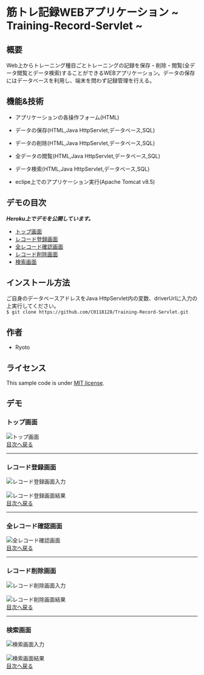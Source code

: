 # 筋トレ記録WEBアプリケーション ~ Training-Record-Servlet ~

## 概要
Web上からトレーニング種目ごとトレーニングの記録を保存・削除・閲覧(全データ閲覧とデータ検索)することができるWEBアプリケーション。データの保存にはデータベースを利用し、端末を問わず記録管理を行える。

## 機能&技術
* アプリケーションの各操作フォーム(HTML)
* データの保存(HTML,Java HttpServlet,データベース,SQL)
* データの削除(HTML,Java HttpServlet,データベース,SQL)
* 全データの閲覧(HTML,Java HttpServlet,データベース,SQL)
* データ検索(HTML,Java HttpServlet,データベース,SQL)

* eclipe上でのアプリケーション実行(Apache Tomcat v8.5)
## デモの目次
***Heroku上でデモを公開しています。***

* [トップ画面](#トップ画面)
* [レコード登録画面](#レコード登録画面)
* [全レコード確認画面](#全レコード確認画面)
* [レコード削除画面](#レコード削除画面)
* [検索画面](#検索画面)

## インストール方法
ご自身のデータベースアドレスをJava HttpServlet内の変数、driverUrlに入力の上実行してください。　</br>
`$ git clone https://github.com/C0118128/Training-Record-Servlet.git`

## 作者
* Ryoto

## ライセンス
This sample code is under [MIT license](https://en.wikipedia.org/wiki/MIT_License).

## デモ
### トップ画面
![トップ画面](https://github.com/C0118128/Training-Record-Servlet/blob/doc/images/%E3%83%88%E3%83%83%E3%83%97%E7%94%BB%E9%9D%A2.png) </br>
[目次へ戻る](#デモの目次)

---

### レコード登録画面
![レコード登録画面入力](https://github.com/C0118128/Training-Record-Servlet/blob/doc/images/%E3%83%AC%E3%82%B3%E3%83%BC%E3%83%89%E7%99%BB%E9%8C%B2%E7%94%BB%E9%9D%A2%E5%85%A5%E5%8A%9B.png) </br>
</br>
![レコード登録画面結果](https://github.com/C0118128/Training-Record-Servlet/blob/doc/images/%E3%83%AC%E3%82%B3%E3%83%BC%E3%83%89%E7%99%BB%E9%8C%B2%E7%94%BB%E9%9D%A2%E7%B5%90%E6%9E%9C.png) </br>
[目次へ戻る](#デモの目次)

---

### 全レコード確認画面
![全レコード確認画面](https://github.com/C0118128/Training-Record-Servlet/blob/doc/images/%E5%85%A8%E3%83%AC%E3%82%B3%E3%83%BC%E3%83%89%E7%A2%BA%E8%AA%8D%E7%94%BB%E9%9D%A2.png) </br>
[目次へ戻る](#デモの目次)

---

### レコード削除画面
![レコード削除画面入力](https://github.com/C0118128/Training-Record-Servlet/blob/doc/images/%E3%83%AC%E3%82%B3%E3%83%BC%E3%83%89%E5%89%8A%E9%99%A4%E7%94%BB%E9%9D%A2%E5%85%A5%E5%8A%9B.png) </br>
</br>
![レコード削除画面結果](https://github.com/C0118128/Training-Record-Servlet/blob/doc/images/%E3%83%AC%E3%82%B3%E3%83%BC%E3%83%89%E5%89%8A%E9%99%A4%E7%94%BB%E9%9D%A2%E7%B5%90%E6%9E%9C.png) </br>
[目次へ戻る](#デモの目次)

---

### 検索画面
![検索画面入力](https://github.com/C0118128/Training-Record-Servlet/blob/doc/images/%E6%A4%9C%E7%B4%A2%E7%94%BB%E9%9D%A2%E5%85%A5%E5%8A%9B.png) </br>
</br>
![検索画面結果](https://github.com/C0118128/Training-Record-Servlet/blob/doc/images/%E6%A4%9C%E7%B4%A2%E7%94%BB%E9%9D%A2%E7%B5%90%E6%9E%9C.png) </br>
[目次へ戻る](#デモの目次)
